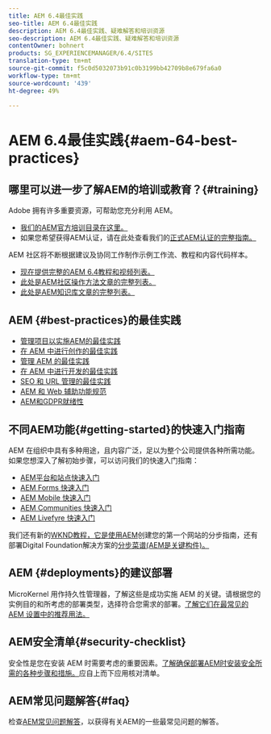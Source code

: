 ```yaml
---
title: AEM 6.4最佳实践
seo-title: AEM 6.4最佳实践
description: AEM 6.4最佳实践、疑难解答和培训资源
seo-description: AEM 6.4最佳实践、疑难解答和培训资源
contentOwner: bohnert
products: SG_EXPERIENCEMANAGER/6.4/SITES
translation-type: tm+mt
source-git-commit: f5c0d5032073b91c0b3199bb42709b8e679fa6a0
workflow-type: tm+mt
source-wordcount: '439'
ht-degree: 49%

---
```



# AEM 6.4最佳实践{#aem-64-best-practices}

## 哪里可以进一步了解AEM的培训或教育？{#training}

Adobe 拥有许多重要资源，可帮助您充分利用 AEM。

* [我们的AEM官方培训目录在这里。](https://training.adobe.com/training/current-courses.html#solution=adobeExperienceManager&amp;p=1)
* 如果您希望获得AEM认证，请在此处查看我们的[正式AEM认证的完整指南。](https://training.adobe.com/certification/exams.html#p=1&amp;solution=adobeExperienceManager)

AEM 社区将不断根据建议及协同工作制作示例工作流、教程和内容代码样本。

* [现在提供完整的AEM 6.4教程和视频列表。](https://helpx.adobe.com/experience-manager/kt/index/aem-6-4-videos.html)
* [此处是AEM社区操作方法文章的完整列表。](https://helpx.adobe.com/cn/experience-manager/topics/how-to.html)
* [此处是AEM知识库文章的完整列表。](https://helpx.adobe.com/cn/experience-manager/kb/index/full_kb_list.html)

## AEM {#best-practices}的最佳实践

* [管理项目以实施AEM的最佳实践](/help/managing/best-practices.md)
* [在 AEM 中进行创作的最佳实践](/help/sites-authoring/best-practices.md)
* [管理 AEM 的最佳实践](/help/sites-administering/administer-best-practices.md)
* [在 AEM 中进行开发的最佳实践](/help/sites-developing/best-practices.md)
* [SEO 和 URL 管理的最佳实践](/help/managing/seo-and-url-management.md)
* [AEM 和 Web 辅助功能规范](/help/managing/web-accessibility.md)
* [AEM和GDPR就绪性](/help/managing/data-protection-and-privacy.md)

## 不同AEM功能{#getting-started}的快速入门指南

AEM 在组织中具有多种用途，且内容广泛，足以为整个公司提供各种所需功能。如果您想深入了解初始步骤，可以访问我们的快速入门指南：

* [AEM平台和站点快速入门](/help/sites-deploying/deploy.md#getting-started)
* [AEM Forms 快速入门](/help/forms/using/introduction-aem-forms.md)
* [AEM Mobile 快速入门](/help/mobile/getting-started-aem-mobile.md)
* [AEM Communities 快速入门](/help/communities/getting-started.md)
* [AEM Livefyre 快速入门](https://answers.livefyre.com/developers/getting-started/)

我们还有新的[WKND教程，它是使用AEM](https://docs.adobe.com/content/help/en/experience-manager-learn/getting-started-wknd-tutorial-develop/overview.html)创建您的第一个网站的分步指南，还有部署Digital Foundation解决方案的[分步菜谱(AEM是关键构件)。](https://helpx.adobe.com/marketing-cloud/how-to/digital-foundation.html)

## AEM {#deployments}的建议部署

MicroKernel 用作持久性管理器，了解这些是成功实施 AEM 的关键。请根据您的实例目的和所考虑的部署类型，选择符合您需求的部署。[了解它们在最常见的 AEM 设置中的推荐用法。](/help/sites-deploying/recommended-deploys.md)

## AEM安全清单{#security-checklist}

安全性是您在安装 AEM 时需要考虑的重要因素。[了解确保部署AEM时安装安全所需的各种步骤和措施。](/help/sites-administering/security-checklist.md)应自上而下应用核对清单。

## AEM常见问题解答{#faq}

检查[AEM常见问题解答](/help/sites-administering/aem-faqs.md)，以获得有关AEM的一些最常见问题的解答。
